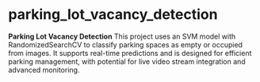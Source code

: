 # parking_lot_vacancy_detection
**Parking Lot Vacancy Detection**   This project uses an SVM model with RandomizedSearchCV to classify parking spaces as empty or occupied from images. It supports real-time predictions and is designed for efficient parking management, with potential for live video stream integration and advanced monitoring.
